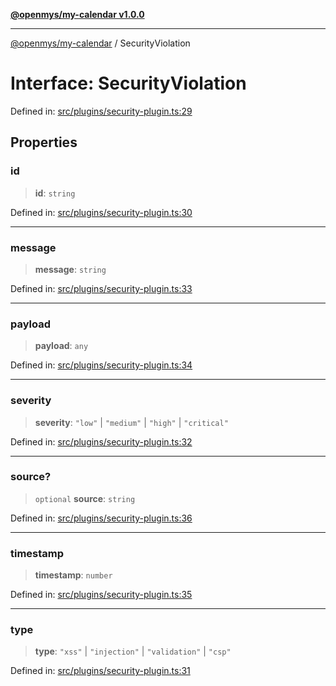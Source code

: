 [**@openmys/my-calendar v1.0.0**](../README.md)

***

[@openmys/my-calendar](../globals.md) / SecurityViolation

# Interface: SecurityViolation

Defined in: [src/plugins/security-plugin.ts:29](https://github.com/openmys/my-calendar/blob/96ebce4306bfb6a4ab4c4297a9b422c56933c5da/src/plugins/security-plugin.ts#L29)

## Properties

### id

> **id**: `string`

Defined in: [src/plugins/security-plugin.ts:30](https://github.com/openmys/my-calendar/blob/96ebce4306bfb6a4ab4c4297a9b422c56933c5da/src/plugins/security-plugin.ts#L30)

***

### message

> **message**: `string`

Defined in: [src/plugins/security-plugin.ts:33](https://github.com/openmys/my-calendar/blob/96ebce4306bfb6a4ab4c4297a9b422c56933c5da/src/plugins/security-plugin.ts#L33)

***

### payload

> **payload**: `any`

Defined in: [src/plugins/security-plugin.ts:34](https://github.com/openmys/my-calendar/blob/96ebce4306bfb6a4ab4c4297a9b422c56933c5da/src/plugins/security-plugin.ts#L34)

***

### severity

> **severity**: `"low"` \| `"medium"` \| `"high"` \| `"critical"`

Defined in: [src/plugins/security-plugin.ts:32](https://github.com/openmys/my-calendar/blob/96ebce4306bfb6a4ab4c4297a9b422c56933c5da/src/plugins/security-plugin.ts#L32)

***

### source?

> `optional` **source**: `string`

Defined in: [src/plugins/security-plugin.ts:36](https://github.com/openmys/my-calendar/blob/96ebce4306bfb6a4ab4c4297a9b422c56933c5da/src/plugins/security-plugin.ts#L36)

***

### timestamp

> **timestamp**: `number`

Defined in: [src/plugins/security-plugin.ts:35](https://github.com/openmys/my-calendar/blob/96ebce4306bfb6a4ab4c4297a9b422c56933c5da/src/plugins/security-plugin.ts#L35)

***

### type

> **type**: `"xss"` \| `"injection"` \| `"validation"` \| `"csp"`

Defined in: [src/plugins/security-plugin.ts:31](https://github.com/openmys/my-calendar/blob/96ebce4306bfb6a4ab4c4297a9b422c56933c5da/src/plugins/security-plugin.ts#L31)
